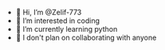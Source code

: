 - 👋 Hi, I’m @Zelif-773
- 👀 I’m interested in coding
- 🌱 I’m currently learning python
- 💞️ I don't plan on collaborating with anyone

